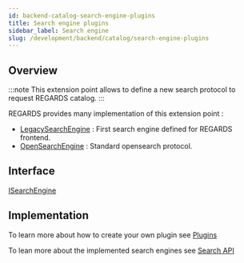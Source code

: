 ```yaml
---
id: backend-catalog-search-engine-plugins
title: Search engine plugins
sidebar_label: Search engine
slug: /development/backend/catalog/search-engine-plugins
---
```


## Overview

:::note
This extension point allows to define a new search protocol to request REGARDS catalog.
:::

REGARDS provides many implementation of this extension point :
 - [LegacySearchEngine](https://github.com/RegardsOss/regards-catalog/blob/master/search/search-rest/src/main/java/fr/cnes/regards/modules/search/rest/engine/plugin/legacy/LegacySearchEngine.java) : First search engine defined for REGARDS frontend.
 - [OpenSearchEngine](https://github.com/RegardsOss/regards-catalog/blob/master/search/search-rest/src/main/java/fr/cnes/regards/modules/search/rest/engine/plugin/opensearch/OpenSearchEngine.java) : Standard opensearch protocol.

## Interface

   [ISearchEngine](https://github.com/RegardsOss/regards-catalog/blob/master/search/search-domain/src/main/java/fr/cnes/regards/modules/search/domain/plugin/ISearchEngine.java)

## Implementation

To learn more about how to create your own plugin see [Plugins](../framework/modules/plugins)

To lean more about the implemented search engines see [Search API](search-api)


